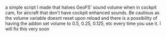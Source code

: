 a simple script I made that halves GeoFS' sound volume when in cockpit cam, for aircraft that don't have cockpit enhanced sounds. Be cautious as the volume variable doesnt reset upon reload and there is a possibility of having the addon set volume to 0.5, 0.25, 0.125, etc every time you use it. I will fix this very soon
